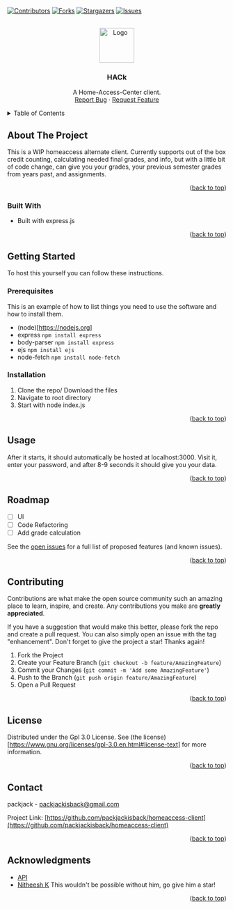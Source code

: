 
[![Contributors][contributors-shield]][contributors-url]
[![Forks][forks-shield]][forks-url]
[![Stargazers][stars-shield]][stars-url]
[![Issues][issues-shield]][issues-url]




<!-- PROJECT LOGO -->
<br />
<div align="center">
  <a href="https://github.com/packjackisback/homeaccess-client">
    <img src="https://ibb.co/vxtZ29f" alt="Logo" width="80" height="80">
  </a>

<h3 align="center">HACk</h3>

  <p align="center">
    A Home-Access-Center client.
    <br />
    <a href="https://github.com/packjackisback/homeaccess-client/issues">Report Bug</a>
    ·
    <a href="https://github.com/packjackisback/homeaccess-client/issues">Request Feature</a>
  </p>
</div>



<!-- TABLE OF CONTENTS -->
<details>
  <summary>Table of Contents</summary>
  <ol>
    <li>
      <a href="#about-the-project">About The Project</a>
      <ul>
        <li><a href="#built-with">Built With</a></li>
      </ul>
    </li>
    <li>
      <a href="#getting-started">Getting Started</a>
      <ul>
        <li><a href="#prerequisites">Prerequisites</a></li>
        <li><a href="#installation">Installation</a></li>
      </ul>
    </li>
    <li><a href="#usage">Usage</a></li>
    <li><a href="#roadmap">Roadmap</a></li>
    <li><a href="#contributing">Contributing</a></li>
    <li><a href="#license">License</a></li>
    <li><a href="#contact">Contact</a></li>
    <li><a href="#acknowledgments">Acknowledgments</a></li>
  </ol>
</details>



<!-- ABOUT THE PROJECT -->
## About The Project
This is a WIP homeaccess alternate client. Currently supports out of the box credit counting, calculating needed final grades, and info, but with a little bit of code change, can give you your grades, your previous semester grades from years past, and assignments.

<p align="right">(<a href="#readme-top">back to top</a>)</p>



### Built With

* Built with express.js


<p align="right">(<a href="#readme-top">back to top</a>)</p>



<!-- GETTING STARTED -->
## Getting Started

To host this yourself you can follow these instructions.

### Prerequisites

This is an example of how to list things you need to use the software and how to install them.
* (node)[https://nodejs.org]
* express ```npm install express```
* body-parser ```npm install express```
* ejs ```npm install ejs```
* node-fetch ```npm install node-fetch```


### Installation

1. Clone the repo/ Download the files
2. Navigate to root directory
3. Start with node index.js

<p align="right">(<a href="#readme-top">back to top</a>)</p>



<!-- USAGE EXAMPLES -->
## Usage

After it starts, it should automatically be hosted at localhost:3000. Visit it, enter your password, and after 8-9 seconds it should give you your data.


<p align="right">(<a href="#readme-top">back to top</a>)</p>



<!-- ROADMAP -->
## Roadmap

- [ ] UI
- [ ] Code Refactoring
- [ ] Add grade calculation

See the [open issues](https://github.com/packjackisback/homeaccess-client/issues) for a full list of proposed features (and known issues).

<p align="right">(<a href="#readme-top">back to top</a>)</p>



<!-- CONTRIBUTING -->
## Contributing

Contributions are what make the open source community such an amazing place to learn, inspire, and create. Any contributions you make are **greatly appreciated**.

If you have a suggestion that would make this better, please fork the repo and create a pull request. You can also simply open an issue with the tag "enhancement".
Don't forget to give the project a star! Thanks again!

1. Fork the Project
2. Create your Feature Branch (`git checkout -b feature/AmazingFeature`)
3. Commit your Changes (`git commit -m 'Add some AmazingFeature'`)
4. Push to the Branch (`git push origin feature/AmazingFeature`)
5. Open a Pull Request

<p align="right">(<a href="#readme-top">back to top</a>)</p>



<!-- LICENSE -->
## License
Distributed under the Gpl 3.0 License. See (the license)[https://www.gnu.org/licenses/gpl-3.0.en.html#license-text] for more information.

<p align="right">(<a href="#readme-top">back to top</a>)</p>



<!-- CONTACT -->
## Contact

packjack - packjackisback@gmail.com

Project Link: [https://github.com/packjackisback/homeaccess-client](https://github.com/packjackisback/homeaccess-client)

<p align="right">(<a href="#readme-top">back to top</a>)</p>



<!-- ACKNOWLEDGMENTS -->
## Acknowledgments

* [API](https://github.com/nitheesh-cpu/HomeAccessCenterAPI)
* [Nitheesh K](https://github.com/nitheesh-cpu)
  This wouldn't be possible without him, go give him a star!

<p align="right">(<a href="#readme-top">back to top</a>)</p>



<!-- MARKDOWN LINKS & IMAGES -->
<!-- https://www.markdownguide.org/basic-syntax/#reference-style-links -->
[contributors-shield]: https://img.shields.io/github/contributors/packjackisback/homeaccess-client.svg?style=for-the-badge
[contributors-url]: https://github.com/packjackisback/homeaccess-client/graphs/contributors
[forks-shield]: https://img.shields.io/github/forks/packjackisback/homeaccess-client.svg?style=for-the-badge
[forks-url]: https://github.com/packjackisback/homeaccess-client/network/members
[stars-shield]: https://img.shields.io/github/stars/packjackisback/homeaccess-client.svg?style=for-the-badge
[stars-url]: https://github.com/packjackisback/homeaccess-client/stargazers
[issues-shield]: https://img.shields.io/github/issues/packjackisback/homeaccess-client.svg?style=for-the-badge
[issues-url]: https://github.com/packjackisback/homeaccess-client/issues
[license-shield]: https://img.shields.io/github/license/packjackisback/homeaccess-client.svg?style=for-the-badge
[license-url]: https://github.com/packjackisback/homeaccess-client/blob/master/LICENSE.txt
[linkedin-shield]: https://img.shields.io/badge/-LinkedIn-black.svg?style=for-the-badge&logo=linkedin&colorB=555
[linkedin-url]: https://linkedin.com/in/linkedin_username
[product-screenshot]: images/screenshot.png
[Next.js]: https://img.shields.io/badge/next.js-000000?style=for-the-badge&logo=nextdotjs&logoColor=white
[Next-url]: https://nextjs.org/
[React.js]: https://img.shields.io/badge/React-20232A?style=for-the-badge&logo=react&logoColor=61DAFB
[React-url]: https://reactjs.org/
[Vue.js]: https://img.shields.io/badge/Vue.js-35495E?style=for-the-badge&logo=vuedotjs&logoColor=4FC08D
[Vue-url]: https://vuejs.org/
[Angular.io]: https://img.shields.io/badge/Angular-DD0031?style=for-the-badge&logo=angular&logoColor=white
[Angular-url]: https://angular.io/
[Svelte.dev]: https://img.shields.io/badge/Svelte-4A4A55?style=for-the-badge&logo=svelte&logoColor=FF3E00
[Svelte-url]: https://svelte.dev/
[Laravel.com]: https://img.shields.io/badge/Laravel-FF2D20?style=for-the-badge&logo=laravel&logoColor=white
[Laravel-url]: https://laravel.com
[Bootstrap.com]: https://img.shields.io/badge/Bootstrap-563D7C?style=for-the-badge&logo=bootstrap&logoColor=white
[Bootstrap-url]: https://getbootstrap.com
[JQuery.com]: https://img.shields.io/badge/jQuery-0769AD?style=for-the-badge&logo=jquery&logoColor=white
[JQuery-url]: https://jquery.com 
